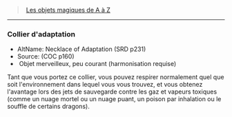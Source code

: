 ﻿---
!MagicItem
Type: Objet merveilleux
Rarity: peu courant
Attunement: harmonisation requise
Id: magicitems_az_hd.md#collier-dadaptation
ParentLink: magicitems_az_hd.md#les-objets-magiques-de-a-à-z
Name: Collier d'adaptation
ParentName: Les objets magiques de A à Z
NameLevel: 3
AltName: Necklace of Adaptation (SRD p231)
Source: (COC p160)
Attributes: {}
AttributesDictionary: >+
  {}

---
> [Les objets magiques de A à Z](hd_magicitems_az_les_objets_magiques_de_a_a_z.md)

---

### Collier d'adaptation

- AltName: Necklace of Adaptation (SRD p231)
- Source: (COC p160)
-  Objet merveilleux, peu courant (harmonisation requise)

Tant que vous portez ce collier, vous pouvez respirer normalement quel que soit l'environnement dans lequel vous vous trouvez, et vous obtenez l'avantage lors des jets de sauvegarde contre les gaz et vapeurs toxiques (comme un nuage mortel ou un nuage puant, un poison par inhalation ou le souffle de certains dragons).

